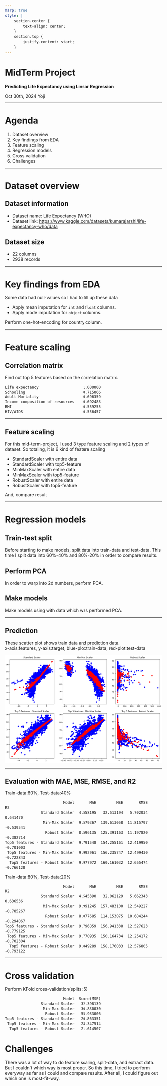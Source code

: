 ```yaml
---
marp: true
style: |
    section.center {
        text-align: center;
    }
    section.top {
        justify-content: start;
    }
---
```


<!-- _class: center -->

# MidTerm Project
**Predicting Life Expectancy using Linear Regression**

Oct 30th, 2024
Yoji

--- 

# Agenda

1. Dataset overview
2. Key findings from EDA
3. Feature scaling
4. Regression models
5. Cross validation
6. Challenges

---

# Dataset overview

## Dataset information

- Dataset name: Life Expectancy (WHO)
- Dataset link: https://www.kaggle.com/datasets/kumarajarshi/life-expectancy-who/data

## Dataset size

- 22 columns
- 2938 records

---

# Key findings from EDA

Some data had null-values so I had to fill up these data
- Apply mean imputation for `int` and `float` columns.
- Apply mode imputation for `object` columns.

Perform one-hot-encoding for country column.

---

# Feature scaling

## Correlation matrix

Find out top 5 features based on the correlation matrix.
```
Life expectancy                    1.000000
Schooling                          0.715066
Adult Mortality                    0.696359
Income composition of resources    0.692483
BMI                                0.559255
HIV/AIDS                           0.556457
```

---

## Feature scaling

For this mid-term-project, I used 3 type feature scaling and 2 types of dataset. So totaling, it is 6 kind of feature scaling

- StandardScaler with entire data
- StandardScaler with top5-feature
- MinMaxScaler with entire data
- MinMaxScaler with top5-feature
- RobustScaler with entire data
- RobustScaler with top5-feature

And, compare result

---

# Regression models

## Train-test split

Before starting to make models, split data into train-data and test-data. This time I split data into 60%-40% and 80%-20% in order to compare results.

## Perform PCA

In order to warp into 2d numbers, perform PCA.

## Make models

Make models using with data which was performed PCA.

---

## Prediction

These scatter plot shows train data and prediction data.  
x-axis:features, y-axis:target, blue-plot:train-data, red-plot:test-data

![w:790](image-1.png)

---

## Evaluation with MAE, MSE, RMSE, and R2

Train-data:60%, Test-data:40%
```
                          Model       MAE         MSE       RMSE        R2
                Standard Scaler  4.558195   32.513194   5.702034  0.641470
                 Min-Max Scaler  9.579367  139.613058  11.815797 -0.539541
                  Robust Scaler  8.596135  125.391163  11.197820 -0.382714
Top5 features - Standard Scaler  9.791548  154.255161  12.419950 -0.701003
 Top5 features - Min-Max Scaler  9.992961  156.235747  12.499430 -0.722843
  Top5 features - Robust Scaler  9.977972  160.161032  12.655474 -0.766128
```

Train-data:80%, Test-data:20%
```
                          Model       MAE         MSE       RMSE        R2
                Standard Scaler  4.545390   32.062129   5.662343  0.636536
                 Min-Max Scaler  9.991245  157.483100  12.549227 -0.785267
                  Robust Scaler  8.077685  114.153075  10.684244 -0.294067
Top5 features - Standard Scaler  9.796859  156.941338  12.527623 -0.779125
 Top5 features - Min-Max Scaler  9.770935  150.164734  12.254172 -0.702304
  Top5 features - Robust Scaler  9.849289  158.176033  12.576805 -0.793122 
```

---

# Cross validation

Perform KFold cross-validation(splits: 5)
```
                          Model  Score(MSE)
                Standard Scaler   32.398139
                 Min-Max Scaler   36.830030
                  Robust Scaler   55.933006
Top5 features - Standard Scaler   20.863351
 Top5 features - Min-Max Scaler   28.347514
  Top5 features - Robust Scaler   21.614507
```

# Challenges

There was a lot of way to do feature scaling, split-data, and extract data. But I couldn't which way is most proper. So this time, I tried to perform everyway as far as I could and compare results. After all, I could figure out which one is most-fit-way.